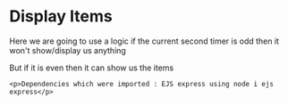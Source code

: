 <!DOCTYPE html>
<html lang="en">

<head>
    <meta charset="UTF-8">
    <meta name="viewport" content="width=device-width, initial-scale=1.0">
    
</head>

<body>
    <h1>Display Items</h1>
    <P>Here we are going to use a logic if the current second timer is odd then it won't show/display us anything</P>
    <p>But if it is even then it can show us the items</p>

    <p>Dependencies which were imported : EJS express using node i ejs express</p>
</body>


</html>